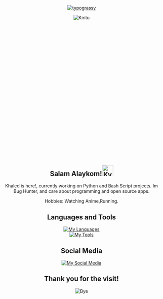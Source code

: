 <div align="center">
<p>
	<a href="https://github.com/kawarimidoll/typograssy"><img alt="typograssy" src="https://typograssy.deno.dev/api?text=Hey,%20Developer!%20%20%20&l0=none&l1=9ce9cc&l2=3fc5b0&l3=30a095&l4=2d9d8f&comment=&bg=none&frame=none"></a>
</p>

<div style="width:100%;height:0;padding-bottom:88%;position:relative;"><img src="https://i.pinimg.com/originals/3b/59/ac/3b59acbfa00430117fda937cc6783903.gif" class="giphy-embed" alt="Kirito"></div>


<h2 align="center">Salam Alaykom!<img height="35" alt="Kyubey" src="https://raw.githubusercontent.com/innng/innng/master/assets/kyubey.gif"/></h2>


Khaled is here!, currently working on Python and Bash Script projects. Im Bug Hunter, and care about programming and open source apps.

Hobbies: Watching Anime,Running.

## Languages and Tools
[![My Languages](https://skillicons.dev/icons?i=py,bash,html,css)](https://skillicons.dev)
<br>
[![My Tools](https://skillicons.dev/icons?i=linux,git,vscode,windows,atom,kali&perline=5)](https://skillicons.dev)

## Social Media
[![My Social Media](https://skillicons.dev/icons?i=twitter)](https://x.com/z_Khaledz)

## Thank you for the visit!
<img draggable="false" src="https://i.pinimg.com/originals/6a/ff/9a/6aff9a8eb394072767356b385b1ed9c5.gif" alt="Bye">

</div>
